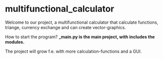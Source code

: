 # multifunctional_calculator

Welcome to our project, a multifunctional calculator that calculate functions, triange, currency exchange and can create vector-graphics. 

How to start the program? 
**_main.py is the main project, with includes the modules.**

The project will grow f.e. with more calculation-functions and a GUI. 
